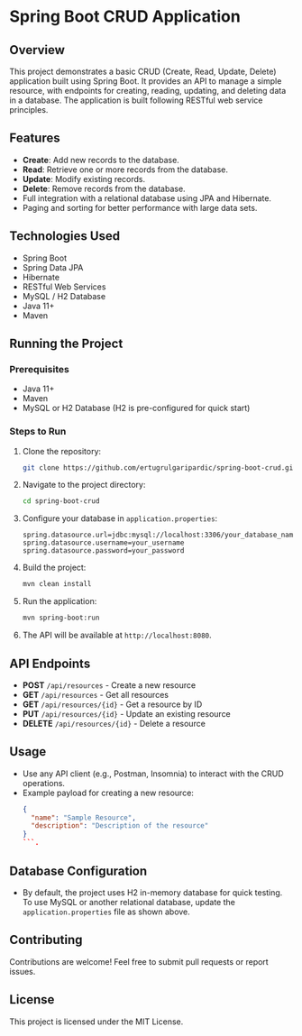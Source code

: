 # Spring Boot CRUD Application

## Overview
This project demonstrates a basic CRUD (Create, Read, Update, Delete) application built using Spring Boot. It provides an API to manage a simple resource, with endpoints for creating, reading, updating, and deleting data in a database. The application is built following RESTful web service principles.

## Features
- **Create**: Add new records to the database.
- **Read**: Retrieve one or more records from the database.
- **Update**: Modify existing records.
- **Delete**: Remove records from the database.
- Full integration with a relational database using JPA and Hibernate.
- Paging and sorting for better performance with large data sets.

## Technologies Used
- Spring Boot
- Spring Data JPA
- Hibernate
- RESTful Web Services
- MySQL / H2 Database
- Java 11+
- Maven

## Running the Project
### Prerequisites
- Java 11+
- Maven
- MySQL or H2 Database (H2 is pre-configured for quick start)

### Steps to Run
1. Clone the repository:
    ```bash
    git clone https://github.com/ertugrulgaripardic/spring-boot-crud.git
    ```

2. Navigate to the project directory:
    ```bash
    cd spring-boot-crud
    ```
3. Configure your database in `application.properties`:
    ```properties
    spring.datasource.url=jdbc:mysql://localhost:3306/your_database_name
    spring.datasource.username=your_username
    spring.datasource.password=your_password
    ```
4. Build the project:
    ```bash
    mvn clean install
    ```

5. Run the application:
    ```bash
    mvn spring-boot:run
    ```
6. The API will be available at `http://localhost:8080`.

## API Endpoints
- **POST** `/api/resources` - Create a new resource
- **GET** `/api/resources` - Get all resources
- **GET** `/api/resources/{id}` - Get a resource by ID
- **PUT** `/api/resources/{id}` - Update an existing resource
- **DELETE** `/api/resources/{id}` - Delete a resource

## Usage
- Use any API client (e.g., Postman, Insomnia) to interact with the CRUD operations.
- Example payload for creating a new resource:
    ```json
    {
      "name": "Sample Resource",
      "description": "Description of the resource"
    }
    ```.
## Database Configuration
- By default, the project uses H2 in-memory database for quick testing. To use MySQL or another relational database, update the `application.properties` file as shown above.

## Contributing
Contributions are welcome! Feel free to submit pull requests or report issues.

## License
This project is licensed under the MIT License.

